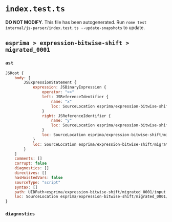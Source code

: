 # `index.test.ts`

**DO NOT MODIFY**. This file has been autogenerated. Run `rome test internal/js-parser/index.test.ts --update-snapshots` to update.

## `esprima > expression-bitwise-shift > migrated_0001`

### `ast`

```javascript
JSRoot {
	body: [
		JSExpressionStatement {
			expression: JSBinaryExpression {
				operator: ">>"
				left: JSReferenceIdentifier {
					name: "x"
					loc: SourceLocation esprima/expression-bitwise-shift/migrated_0001/input.js 1:0-1:1 (x)
				}
				right: JSReferenceIdentifier {
					name: "y"
					loc: SourceLocation esprima/expression-bitwise-shift/migrated_0001/input.js 1:5-1:6 (y)
				}
				loc: SourceLocation esprima/expression-bitwise-shift/migrated_0001/input.js 1:0-1:6
			}
			loc: SourceLocation esprima/expression-bitwise-shift/migrated_0001/input.js 1:0-1:6
		}
	]
	comments: []
	corrupt: false
	diagnostics: []
	directives: []
	hasHoistedVars: false
	sourceType: "script"
	syntax: []
	path: UIDPath<esprima/expression-bitwise-shift/migrated_0001/input.js>
	loc: SourceLocation esprima/expression-bitwise-shift/migrated_0001/input.js 1:0-2:0
}
```

### `diagnostics`

```

```
